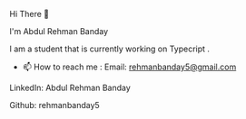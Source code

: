 Hi There 👋


I'm Abdul Rehman Banday


I am a student that is currently working on Typecript . 


- 📫 How to reach me :
Email: rehmanbanday5@gmail.com

LinkedIn: Abdul Rehman Banday

Github: rehmanbanday5

<!---
rehmanbanday5/rehmanbanday5 is a ✨ special ✨ repository because its `README.md` (this file) appears on your GitHub profile.
You can click the Preview link to take a look at your changes.
--->
